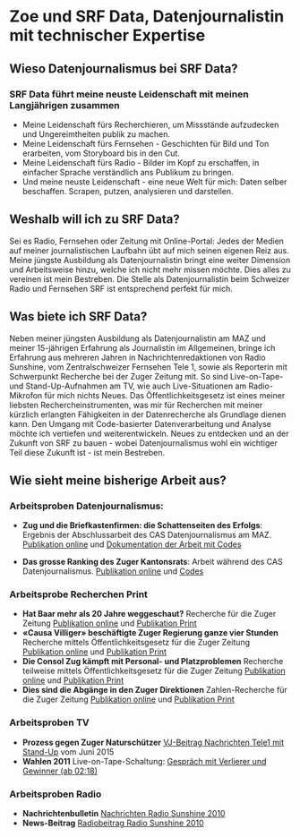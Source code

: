 # Zoe und SRF Data, Datenjournalistin mit technischer Expertise

## Wieso Datenjournalismus bei SRF Data?
### SRF Data führt meine neuste Leidenschaft mit meinen Langjährigen zusammen
 - Meine Leidenschaft fürs Recherchieren, um Missstände aufzudecken und Ungereimtheiten publik zu machen.
 - Meine Leidenschaft fürs Fernsehen - Geschichten für Bild und Ton erarbeiten, vom Storyboard bis in den Cut.   
 - Meine Leidenschaft fürs Radio - Bilder im Kopf zu erschaffen, in einfacher Sprache verständlich ans Publikum zu bringen.
 - Und meine neuste Leidenschaft - eine neue Welt für mich: Daten selber beschaffen. Scrapen, putzen, analysieren und darstellen. 

## **Weshalb** will ich zu SRF Data?
Sei es Radio, Fernsehen oder Zeitung mit Online-Portal: Jedes der Medien auf meiner journalistischen Laufbahn übt auf mich seinen eigenen Reiz aus. Meine jüngste Ausbildung als Datenjournalistin bringt eine weiter Dimension und Arbeitsweise hinzu, welche ich nicht mehr missen möchte. Dies alles zu vereinen ist mein Bestreben. Die Stelle als Datenjournalistin beim Schweizer Radio und Fernsehen SRF ist entsprechend perfekt für mich. 

## **Was** biete ich SRF Data?
Neben meiner jüngsten Ausbildung als Datenjournalistin am MAZ und meiner 15-jährigen Erfahrung als Journalistin im Allgemeinen, bringe ich Erfahrung aus mehreren Jahren in Nachrichtenredaktionen von Radio Sunshine, vom Zentralschweizer Fernsehen Tele 1,  sowie als Reporterin mit Schwerpunkt Recherche bei der Zuger Zeitung mit. So sind Live-on-Tape- und Stand-Up-Aufnahmen am TV, wie auch Live-Situationen am Radio-Mikrofon für mich nichts Neues. Das Öffentlichkeitsgesetz ist eines meiner liebsten Rechercheinstrumenten, was mir für Recherchen mit meiner kürzlich erlangten Fähigkeiten in der Datenrecherche als Grundlage dienen kann. Den Umgang mit Code-basierter Datenverarbeitung und Analyse möchte ich vertiefen und weiterentwickeln. Neues zu entdecken und an der Zukunft von SRF zu bauen - wobei Datenjournalismus wohl ein wichtiger Teil diese Zukunft ist - ist mein Bestreben.    


## **Wie** sieht meine bisherige Arbeit aus?
### Arbeitsproben Datenjournalismus: 
- **Zug und die Briefkastenfirmen: die Schattenseiten des Erfolgs**: Ergebnis der Abschlussarbeit des CAS Datenjournalismus am MAZ. [Publikation online](https://www.luzernerzeitung.ch/zentralschweiz/zug/zug-und-die-briefkastenfirmen-die-schattenseiten-des-erfolgs-ld.1210007) und [Dokumentation der Arbeit mit Codes](https://github.com/ZoeGwerder/Abschluss_Zoe)

- **Das grosse Ranking des Zuger Kantonsrats**: Arbeit während des CAS Datenjournalismus. [Publikation online](https://www.luzernerzeitung.ch/zentralschweiz/zug/das-grosse-ranking-des-zuger-kantonsrats-ld.1180528) und [Codes](https://github.com/ZoeGwerder/Kantonsrat-Ranking)

### Arbeitsprobe Recherchen Print
- **Hat Baar mehr als 20 Jahre weggeschaut?** Recherche für die Zuger Zeitung [Publikation online](https://www.luzernerzeitung.ch/zentralschweiz/zug/hat-baar-mehr-als-20-jahre-weggeschaut-ld.1168981) und [Publikation Print](https://github.com/ZoeGwerder/Zoe-und-SRF-Data/blob/master/ZZ_hat_Baar_weggeschaut.pdf)
- **«Causa Villiger» beschäftigte Zuger Regierung ganze vier Stunden** Recherche mittels Öffentlichkeitsgesetz für die Zuger Zeitung [Publikation online](https://www.luzernerzeitung.ch/zentralschweiz/zug/die-causa-villiger-und-die-regierung-ld.1166996) und [Publikation Print](https://github.com/ZoeGwerder/Zoe-und-SRF-Data/blob/master/ZZ_Zeitaufwand_Affaire_Villiger.pdf)
- **Die Consol Zug kämpft mit Personal- und Platzproblemen** Recherche teilweise mittels Öffentlichkeitsgesetz für die Zuger Zeitung
[Publikation online](https://www.luzernerzeitung.ch/zentralschweiz/zug/die-consol-kampft-um-platz-und-personal-ld.1122248) und [Publikation Print](https://github.com/ZoeGwerder/Zoe-und-SRF-Data/blob/master/ZZ_Consol_Platzmangel.pdf)
- **Dies sind die Abgänge in den Zuger Direktionen** Zahlen-Recherche für die Zuger Zeitung [Publikation online](https://www.luzernerzeitung.ch/zentralschweiz/zug/dies-sind-die-abgaenge-in-den-zuger-direktionen-ld.1167538) und [Publikation Print](https://github.com/ZoeGwerder/Zoe-und-SRF-Data/blob/master/ZZ_Abg%C3%A4nge%20Regierung.pdf)

### Arbeitsproben TV
- **Prozess gegen Zuger Naturschützer** [VJ-Beitrag Nachrichten Tele1 mit Stand-Up](https://www.dropbox.com/s/vll5m2bwnqhyut5/Prozess%20Natursch%C3%BCtzer.mp4?dl=0) vom Juni 2015
- **Wahlen 2011** Live-on-Tape-Schaltung: [Gespräch mit Verlierer und Gewinner (ab 02:18)](https://www.dropbox.com/s/nesloxsbedh41tt/Wahlen%202011%20live%20Interview.mp4?dl=0)

### Arbeitsproben Radio
- **Nachrichtenbulletin** [Nachrichten Radio Sunshine 2010](https://www.dropbox.com/s/bctbi3ga06gdtom/News%2016Uhr%20200710.mp3?dl=0)
- **News-Beitrag** [Radiobeitrag Radio Sunshine 2010](https://www.dropbox.com/s/k8ulblqfv0hne17/Chollerhalle.mp3?dl=0)


